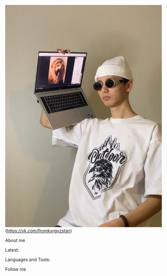 ![Header](https://github.com/AmirASANOV/AmirASANOV/blob/main/assets/mJNPyT7oKMU.jpg)(https://vk.com/fromkyrgyzstan)

About me

Latest:

Languages and Tools:

Follow me
